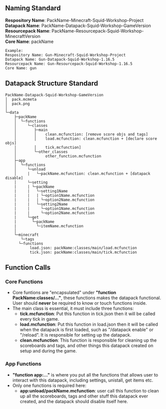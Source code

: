 
## Naming Standard
**Respository Name**: PackName-Minecraft-Squid-Workshop-Project\
**Datapack Name**: PackName-Datapack-Squid-Workshop-GameVersion\
**Resourcepack Name**: PackName-Resourcepack-Squid-Workshop-MinecraftVersion\
**Core Name**: packName

	Example:
	Respository Name: Gun-Minecraft-Squid-Workshop-Project
	Datapack Name: Gun-Datapack-Squid-Workshop-1.16.5
	Resourcepack Name: Gun-Resourcepack-Squid-Workshop-1.16.5
	Core Name: gun


## Datapack Structure Standard

	PackName-Datapack-Squid-Workshop-GameVersion
	│  pack.mcmeta
	│  pack.png
	│
	└─data
	    ├─packName
	    │  └─functions
	    │     └─classes
	    │        ├─main
	    │        │    clean.mcfunction: [remove score objs and tags]
	    │        │    load.mcfunction: clean.mcfunction + [declare score objs]
	    │        │    tick.mcfunction]
	    │        └─other_classes
 	    │             other_function.mcfunction
 	    ├─app
 	    │  └─functions
	    │     └─unload
	    │     |   └─packName.mcfunction: clean.mcfunction + [datapack disable]
	    │     └─setting
	    |     | └─packName
	    |     |   └─setting1Name
	    |     |   | └─option1Name.mcfunction
	    |     |   | └─option2Name.mcfunction
	    |     |   └─setting2Name
	    |     |     └─option1Name.mcfunction
	    |     |     └─option2Name.mcfunction
	    |     └─get
	    |       └─packName
	    |         └─itemName.mcfunction
	    │
	    └─minecraft
	       └─tags
		  └─functions
		       load.json: packName:classes/main/load.mcfunction
		       tick.json: packName:classes/main/tick.mcfunction


## Function Calls
### Core Functions
* Core funtions are "encapsulated" under **"function PackName:classes/..."**, these functions makes the datapack functional. User should **never** be required to know or touch functions inside.
* The main class is essential, it must include three functions: 
	*	**tick.mcfunction**: Put this function in tick.json then it will be called every tick in game.
	*	**load.mcfunction**: Put this function in load.json then it will be called when the datapack is first loaded, such as "/datapack enable" or "/reload". It is responsible for setting up the datapack.
	*	**clean.mcfunction**: This function is responsible for cleaning up the scoreboards and tags, and other things this datapack created on setup and during the game.
### App Functions
*	**"function app:..."** is where you put all the functions that allows user to interact with this datapack, including settings, unistall, get items etc.
*	Only one functions is required here: 
	* **app:unload/packName.mcfunction**: user call this function to clean up all the scoreboards, tags and other stuff this datapack ever created, and the datapack should disable itself here.
	
